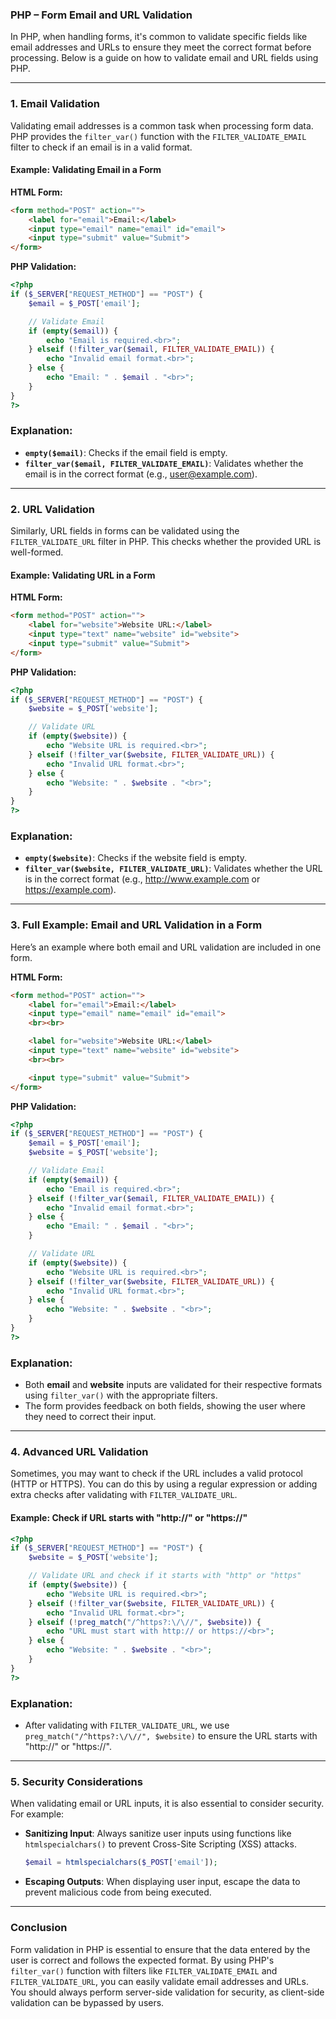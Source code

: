 ### PHP – Form Email and URL Validation

In PHP, when handling forms, it's common to validate specific fields like email addresses and URLs to ensure they meet the correct format before processing. Below is a guide on how to validate email and URL fields using PHP.

---

### 1. **Email Validation**

Validating email addresses is a common task when processing form data. PHP provides the `filter_var()` function with the `FILTER_VALIDATE_EMAIL` filter to check if an email is in a valid format.

#### Example: Validating Email in a Form

**HTML Form:**

```html
<form method="POST" action="">
    <label for="email">Email:</label>
    <input type="email" name="email" id="email">
    <input type="submit" value="Submit">
</form>
```

**PHP Validation:**

```php
<?php
if ($_SERVER["REQUEST_METHOD"] == "POST") {
    $email = $_POST['email'];

    // Validate Email
    if (empty($email)) {
        echo "Email is required.<br>";
    } elseif (!filter_var($email, FILTER_VALIDATE_EMAIL)) {
        echo "Invalid email format.<br>";
    } else {
        echo "Email: " . $email . "<br>";
    }
}
?>
```

### Explanation:
- **`empty($email)`**: Checks if the email field is empty.
- **`filter_var($email, FILTER_VALIDATE_EMAIL)`**: Validates whether the email is in the correct format (e.g., user@example.com).

---

### 2. **URL Validation**

Similarly, URL fields in forms can be validated using the `FILTER_VALIDATE_URL` filter in PHP. This checks whether the provided URL is well-formed.

#### Example: Validating URL in a Form

**HTML Form:**

```html
<form method="POST" action="">
    <label for="website">Website URL:</label>
    <input type="text" name="website" id="website">
    <input type="submit" value="Submit">
</form>
```

**PHP Validation:**

```php
<?php
if ($_SERVER["REQUEST_METHOD"] == "POST") {
    $website = $_POST['website'];

    // Validate URL
    if (empty($website)) {
        echo "Website URL is required.<br>";
    } elseif (!filter_var($website, FILTER_VALIDATE_URL)) {
        echo "Invalid URL format.<br>";
    } else {
        echo "Website: " . $website . "<br>";
    }
}
?>
```

### Explanation:
- **`empty($website)`**: Checks if the website field is empty.
- **`filter_var($website, FILTER_VALIDATE_URL)`**: Validates whether the URL is in the correct format (e.g., http://www.example.com or https://example.com).

---

### 3. **Full Example: Email and URL Validation in a Form**

Here’s an example where both email and URL validation are included in one form.

**HTML Form:**

```html
<form method="POST" action="">
    <label for="email">Email:</label>
    <input type="email" name="email" id="email">
    <br><br>

    <label for="website">Website URL:</label>
    <input type="text" name="website" id="website">
    <br><br>

    <input type="submit" value="Submit">
</form>
```

**PHP Validation:**

```php
<?php
if ($_SERVER["REQUEST_METHOD"] == "POST") {
    $email = $_POST['email'];
    $website = $_POST['website'];

    // Validate Email
    if (empty($email)) {
        echo "Email is required.<br>";
    } elseif (!filter_var($email, FILTER_VALIDATE_EMAIL)) {
        echo "Invalid email format.<br>";
    } else {
        echo "Email: " . $email . "<br>";
    }

    // Validate URL
    if (empty($website)) {
        echo "Website URL is required.<br>";
    } elseif (!filter_var($website, FILTER_VALIDATE_URL)) {
        echo "Invalid URL format.<br>";
    } else {
        echo "Website: " . $website . "<br>";
    }
}
?>
```

### Explanation:
- Both **email** and **website** inputs are validated for their respective formats using `filter_var()` with the appropriate filters.
- The form provides feedback on both fields, showing the user where they need to correct their input.

---

### 4. **Advanced URL Validation**

Sometimes, you may want to check if the URL includes a valid protocol (HTTP or HTTPS). You can do this by using a regular expression or adding extra checks after validating with `FILTER_VALIDATE_URL`.

#### Example: Check if URL starts with "http://" or "https://"

```php
<?php
if ($_SERVER["REQUEST_METHOD"] == "POST") {
    $website = $_POST['website'];

    // Validate URL and check if it starts with "http" or "https"
    if (empty($website)) {
        echo "Website URL is required.<br>";
    } elseif (!filter_var($website, FILTER_VALIDATE_URL)) {
        echo "Invalid URL format.<br>";
    } elseif (!preg_match("/^https?:\/\//", $website)) {
        echo "URL must start with http:// or https://<br>";
    } else {
        echo "Website: " . $website . "<br>";
    }
}
?>
```

### Explanation:
- After validating with `FILTER_VALIDATE_URL`, we use `preg_match("/^https?:\/\//", $website)` to ensure the URL starts with "http://" or "https://".

---

### 5. **Security Considerations**

When validating email or URL inputs, it is also essential to consider security. For example:
- **Sanitizing Input**: Always sanitize user inputs using functions like `htmlspecialchars()` to prevent Cross-Site Scripting (XSS) attacks.
  
  ```php
  $email = htmlspecialchars($_POST['email']);
  ```

- **Escaping Outputs**: When displaying user input, escape the data to prevent malicious code from being executed.

---

### Conclusion

Form validation in PHP is essential to ensure that the data entered by the user is correct and follows the expected format. By using PHP's `filter_var()` function with filters like `FILTER_VALIDATE_EMAIL` and `FILTER_VALIDATE_URL`, you can easily validate email addresses and URLs. You should always perform server-side validation for security, as client-side validation can be bypassed by users.
